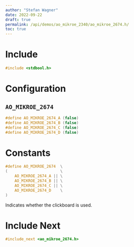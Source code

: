 ```yaml
---
author: "Stefan Wagner"
date: 2022-09-22
draft: true
permalink: /api/demos/ao_mikroe_2340/ao_mikroe_2674.h/
toc: true
---
```


# Include

```c
#include <stdbool.h>
```

# Configuration

## `AO_MIKROE_2674`

```c
#define AO_MIKROE_2674_A (false)
#define AO_MIKROE_2674_B (false)
#define AO_MIKROE_2674_C (false)
#define AO_MIKROE_2674_D (false)
```

# Constants

```c
#define AO_MIKROE_2674  \
(                       \
    AO_MIKROE_2674_A || \
    AO_MIKROE_2674_B || \
    AO_MIKROE_2674_C || \
    AO_MIKROE_2674_D    \
)
```

Indicates whether the clickboard is used.

# Include Next

```c
#include_next <ao_mikroe_2674.h>
```

